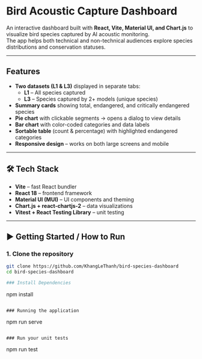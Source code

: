 # Bird Acoustic Capture Dashboard

An interactive dashboard built with **React, Vite, Material UI, and Chart.js** to visualize bird species captured by AI acoustic monitoring.  
The app helps both technical and non-technical audiences explore species distributions and conservation statuses.

---

## Features

- **Two datasets (L1 & L3)** displayed in separate tabs:
  - **L1** – All species captured
  - **L3** – Species captured by 2+ models (unique species)
- **Summary cards** showing total, endangered, and critically endangered species
- **Pie chart** with clickable segments → opens a dialog to view details
- **Bar chart** with color-coded categories and data labels
- **Sortable table** (count & percentage) with highlighted endangered categories
- **Responsive design** – works on both large screens and mobile

---

## 🛠️ Tech Stack

- **Vite** – fast React bundler
- **React 18** – frontend framework
- **Material UI (MUI)** – UI components and theming
- **Chart.js + react-chartjs-2** – data visualizations
- **Vitest + React Testing Library** – unit testing

---

## ▶️ Getting Started / How to Run

### 1. Clone the repository

```bash
git clone https://github.com/KhangLeThanh/bird-species-dashboard
cd bird-species-dashboard

### Install Dependencies

```

npm install

```

### Running the application

```

npm run serve

```

### Run your unit tests

```

npm run test

```

```
